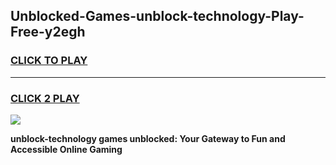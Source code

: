 
## Unblocked-Games-unblock-technology-Play-Free-y2egh
<h3>
<a href="https://premium76.site?title=unblock-technology&ref=21A">CLICK TO PLAY</a></h3>
<hr>

<h3>
<a href="https://premium76.site?title=unblock-technology&ref=21A">CLICK 2 PLAY</a>
  
</h3>

<a href="https://premium76.site?title=unblock-technology&ref=21A"><img src="https://clearcache.store/games.png"></a>


**unblock-technology games unblocked: Your Gateway to Fun and Accessible Online Gaming**
